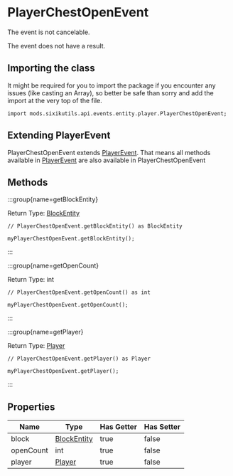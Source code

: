 # PlayerChestOpenEvent

The event is not cancelable.

The event does not have a result.

## Importing the class

It might be required for you to import the package if you encounter any issues (like casting an Array), so better be safe than sorry and add the import at the very top of the file.
```zenscript
import mods.sixikutils.api.events.entity.player.PlayerChestOpenEvent;
```


## Extending PlayerEvent

PlayerChestOpenEvent extends [PlayerEvent](/forge/api/event/entity/player/PlayerEvent). That means all methods available in [PlayerEvent](/forge/api/event/entity/player/PlayerEvent) are also available in PlayerChestOpenEvent

## Methods

:::group{name=getBlockEntity}

Return Type: [BlockEntity](/mods/sixikutils/utils/block/ExpandBlockEntity)

```zenscript
// PlayerChestOpenEvent.getBlockEntity() as BlockEntity

myPlayerChestOpenEvent.getBlockEntity();
```

:::

:::group{name=getOpenCount}

Return Type: int

```zenscript
// PlayerChestOpenEvent.getOpenCount() as int

myPlayerChestOpenEvent.getOpenCount();
```

:::

:::group{name=getPlayer}

Return Type: [Player](/mods/sixikutils/curios/player/Player)

```zenscript
// PlayerChestOpenEvent.getPlayer() as Player

myPlayerChestOpenEvent.getPlayer();
```

:::


## Properties

|   Name    |                             Type                              | Has Getter | Has Setter |
|-----------|---------------------------------------------------------------|------------|------------|
| block     | [BlockEntity](/mods/sixikutils/utils/block/ExpandBlockEntity) | true       | false      |
| openCount | int                                                           | true       | false      |
| player    | [Player](/mods/sixikutils/curios/player/Player)               | true       | false      |

